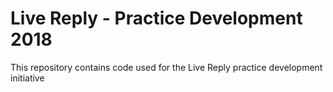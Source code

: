 # Live Reply - Practice Development 2018

This repository contains code used for the Live Reply practice development initiative
